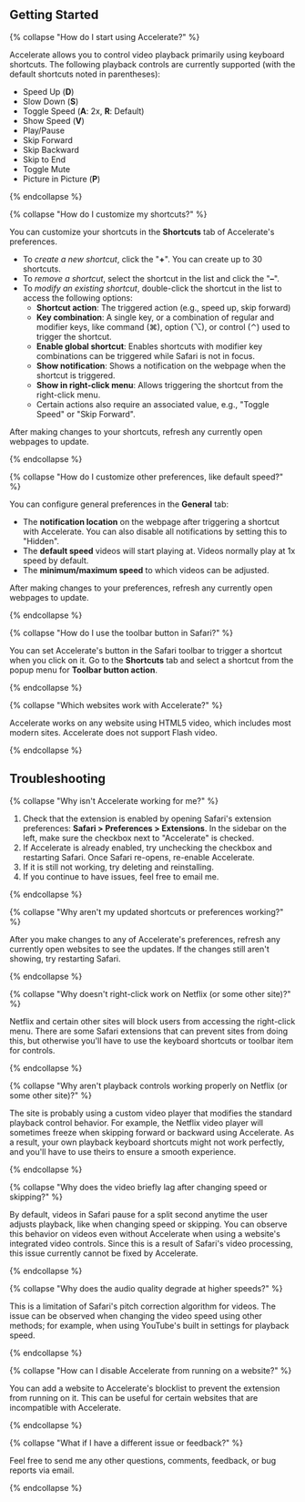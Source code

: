 ## Getting Started

{% collapse "How do I start using Accelerate?" %}

Accelerate allows you to control video playback primarily using keyboard shortcuts. The following playback controls are currently supported (with the default shortcuts noted in parentheses):

- Speed Up (**D**)
- Slow Down (**S**)
- Toggle Speed (**A**: 2x, **R**: Default)
- Show Speed (**V**)
- Play/Pause
- Skip Forward
- Skip Backward
- Skip to End
- Toggle Mute
- Picture in Picture (**P**)

{% endcollapse %}

{% collapse "How do I customize my shortcuts?" %}

You can customize your shortcuts in the **Shortcuts** tab of Accelerate's preferences.

- To *create a new shortcut*, click the "**+**". You can create up to 30 shortcuts.
- To *remove a shortcut*, select the shortcut in the list and click the "**–**".
- To *modify an existing shortcut*, double-click the shortcut in the list to access the following options:
   - **Shortcut action**: The triggered action (e.g., speed up, skip forward)
   - **Key combination**: A single key, or a combination of regular and modifier keys, like command (⌘), option (⌥), or control (⌃) used to trigger the shortcut.
   - **Enable global shortcut**: Enables shortcuts with modifier key combinations can be triggered while Safari is not in focus.
   - **Show notification**: Shows a notification on the webpage when the shortcut is triggered.
   - **Show in right-click menu**: Allows triggering the shortcut from the right-click menu.
   - Certain actions also require an associated value, e.g., "Toggle Speed" or "Skip Forward".

After making changes to your shortcuts, refresh any currently open webpages to update.

{% endcollapse %}

{% collapse "How do I customize other preferences, like default speed?" %}

You can configure general preferences in the **General** tab:

- The **notification location** on the webpage after triggering a shortcut with Accelerate. You can also disable all notifications by setting this to "Hidden".
- The **default speed** videos will start playing at. Videos normally play at 1x speed by default.
- The **minimum/maximum speed** to which videos can be adjusted.

After making changes to your preferences, refresh any currently open webpages to update.

{% endcollapse %}

{% collapse "How do I use the toolbar button in Safari?" %}

You can set Accelerate's button in the Safari toolbar to trigger a shortcut when you click on it. Go to the **Shortcuts** tab and select a shortcut from the popup menu for **Toolbar button action**.

{% endcollapse %}

{% collapse "Which websites work with Accelerate?" %}

Accelerate works on any website using HTML5 video, which includes most modern sites. Accelerate does not support Flash video.

{% endcollapse %}

## Troubleshooting

{% collapse "Why isn't Accelerate working for me?" %}

1. Check that the extension is enabled by opening Safari's extension preferences: **Safari > Preferences > Extensions**. In the sidebar on the left, make sure the checkbox next to "Accelerate" is checked.
2. If Accelerate is already enabled, try unchecking the checkbox and restarting Safari. Once Safari re-opens, re-enable Accelerate.
3. If it is still not working, try deleting and reinstalling.
4. If you continue to have issues, feel free to email me.

{% endcollapse %}

{% collapse "Why aren't my updated shortcuts or preferences working?" %}

After you make changes to any of Accelerate's preferences, refresh any currently open websites to see the updates. If the changes still aren't showing, try restarting Safari.

{% endcollapse %}

{% collapse "Why doesn't right-click work on Netflix (or some other site)?" %}

Netflix and certain other sites will block users from accessing the right-click menu. There are some Safari extensions that can prevent sites from doing this, but otherwise you'll have to use the keyboard shortcuts or toolbar item for controls.

{% endcollapse %}

{% collapse "Why aren't playback controls working properly on Netflix (or some other site)?" %}

The site is probably using a custom video player that modifies the standard playback control behavior. For example, the Netflix video player will sometimes freeze when skipping forward or backward using Accelerate. As a result, your own playback keyboard shortcuts might not work perfectly, and you'll have to use theirs to ensure a smooth experience.

{% endcollapse %}

{% collapse "Why does the video briefly lag after changing speed or skipping?" %}

By default, videos in Safari pause for a split second anytime the user adjusts playback, like when changing speed or skipping. You can observe this behavior on videos even without Accelerate when using a website's integrated video controls. Since this is a result of Safari's video processing, this issue currently cannot be fixed by Accelerate.

{% endcollapse %}

{% collapse "Why does the audio quality degrade at higher speeds?" %}

This is a limitation of Safari's pitch correction algorithm for videos. The issue can be observed when changing the video speed using other methods; for example, when using YouTube's built in settings for playback speed.

{% endcollapse %}

{% collapse "How can I disable Accelerate from running on a website?" %}

You can add a website to Accelerate's blocklist to prevent the extension from running on it. This can be useful for certain websites that are incompatible with Accelerate.

{% endcollapse %}

{% collapse "What if I have a different issue or feedback?" %}

Feel free to send me any other questions, comments, feedback, or bug reports via email.

{% endcollapse %}
